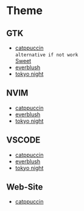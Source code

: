 # Theme

## GTK
- [catppuccin](https://github.com/Fausto-Korpsvart/Catppuccin-GTK-Theme) \
  `alternative if not work` \
   [Sweet](https://github.com/EliverLara/Sweet)
- [everblush](https://github.com/Everblush/gtk)
- [tokyo night](https://github.com/Fausto-Korpsvart/Tokyonight-GTK-Theme)


## NVIM
- [catppuccin](https://github.com/catppuccin/nvim)
- [everblush](https://github.com/Everblush/nvim)
- [tokyo night](https://github.com/folke/tokyonight.nvim)


## VSCODE
- [catppuccin](https://marketplace.visualstudio.com/items?itemName=Catppuccin.catppuccin-vsc)
- [everblush](https://marketplace.visualstudio.com/items?itemName=mangeshrex.Everblush)
- [tokyo night](https://marketplace.visualstudio.com/items?itemName=enkia.tokyo-night)

## Web-Site
- [catppuccin](https://github.com/catppuccin/userstyles/tree/main)
